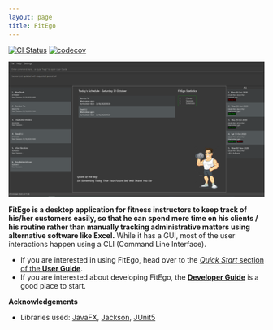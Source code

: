 ```yaml
---
layout: page
title: FitEgo
---
```


[![CI Status](https://github.com/AY2021S1-CS2103T-T13-3/tp/workflows/Java%20CI/badge.svg)](https://github.com/AY2021S1-CS2103T-T13-3/tp/actions)
[![codecov](https://codecov.io/gh/AY2021S1-CS2103T-T13-3/tp/actions/branch/master/graph/badge.svg)](https://codecov.io/gh/AY2021S1-CS2103T-T13-3/tp/actions)

![Ui](images/Ui.png)

**FitEgo is a desktop application for fitness instructors to keep track of his/her customers easily, so that he can
spend more time on his clients / his routine rather than manually tracking administrative matters using alternative software like Excel.**
While it has a GUI, most of the user interactions happen using a CLI (Command Line Interface).

* If you are interested in using FitEgo, head over to the [_Quick Start_ section of the **User Guide**](UserGuide.html#quick-start).
* If you are interested about developing FitEgo, the [**Developer Guide**](DeveloperGuide.html) is a good place to start.


**Acknowledgements**

* Libraries used: [JavaFX](https://openjfx.io/), [Jackson](https://github.com/FasterXML/jackson), [JUnit5](https://github.com/junit-team/junit5)
